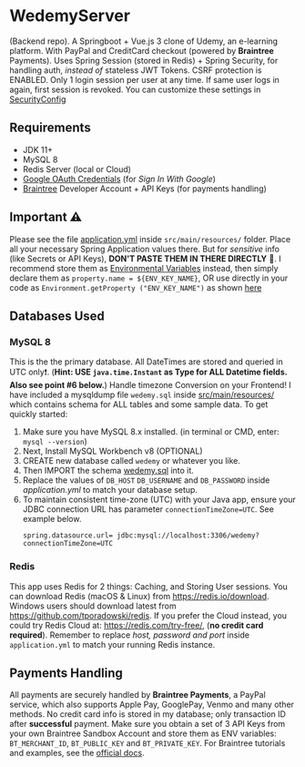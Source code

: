 # WedemyServer

(Backend repo). A Springboot + Vue.js 3 clone of Udemy, an e-learning platform. With PayPal and CreditCard checkout 
(powered by **Braintree** Payments).
Uses Spring Session (stored in Redis) + Spring Security, for handling auth, _instead of_ stateless JWT Tokens. CSRF
protection is ENABLED. Only 1 login session per user at any time. If same user logs in again, first session is revoked.
You can customize these settings
in [SecurityConfig](src/main/java/com/davistiba/wedemyserver/config/SecurityConfig.java)

## Requirements

- JDK 11+
- MySQL 8
- Redis Server (local or Cloud)
- [Google OAuth Credentials](https://console.developers.google.com/apis/credentials) (for _Sign In With Google_)
- [Braintree](https://developer.paypal.com/braintree/docs) Developer Account + API Keys (for payments handling)

## Important ⚠

Please see the file [application.yml](src/main/resources/application.yml) inside `src/main/resources/`
folder. Place all your necessary Spring Application values there. But for _sensitive_
info (like Secrets or API Keys), **DON'T PASTE THEM IN THERE DIRECTLY** 🚫. I recommend store them
as [Environmental Variables](https://www.baeldung.com/properties-with-spring) instead, then simply declare them
as `property.name = ${ENV_KEY_NAME}`, OR use directly in your code as `Environment.getProperty ("ENV_KEY_NAME")`
as shown [here](src/main/java/com/davistiba/wedemyserver/config/BraintreeConfig.java)

## Databases Used

### MySQL 8

This is the the primary database. All DateTimes are stored and queried in UTC only❗. (**Hint:
USE `java.time.Instant` as Type for ALL Datetime fields. Also see point #6 below.**) Handle timezone Conversion on your
Frontend! I have included a mysqldump file `wedemy.sql` inside [src/main/resources/](src/main/resources) which contains
schema for ALL tables and some sample data. To get quickly started:

1. Make sure you have MySQL 8.x installed. (in terminal or CMD, enter: `mysql --version`)
2. Next, Install MySQL Workbench v8 (OPTIONAL)
3. CREATE new database called `wedemy` or whatever you like.
4. Then IMPORT the schema [wedemy.sql](src/main/resources/wedemy.sql) into it.
5. Replace the values of `DB_HOST` `DB_USERNAME` and `DB_PASSWORD` inside _application.yml_ to match your database
   setup.
6. To maintain consistent time-zone (UTC) with your Java app, ensure your JDBC connection URL has
   parameter `connectionTimeZone=UTC`. See example below.
   ```properties
   spring.datasource.url= jdbc:mysql://localhost:3306/wedemy?connectionTimeZone=UTC
   ```

### Redis

This app uses Redis for 2 things: Caching, and Storing User sessions. You can download Redis (macOS & Linux)
from https://redis.io/download. Windows users should download latest from https://github.com/tporadowski/redis. If you
prefer the Cloud instead, you could try Redis Cloud at: https://redis.com/try-free/, (**no credit card required**).
Remember to replace
_host, password and port_  inside `application.yml` to match your running Redis instance.

## Payments Handling

All payments are securely handled by **Braintree Payments**, a PayPal service, which also supports Apple Pay, GooglePay,
Venmo and many other methods. No credit card info is stored in my database; only transaction ID after **successful**
payment. Make sure you obtain a set of 3 API Keys from your own Braintree Sandbox Account and store them as ENV
variables: `BT_MERCHANT_ID`, `BT_PUBLIC_KEY`
and `BT_PRIVATE_KEY`. For Braintree tutorials and examples, see
the [official docs](https://developer.paypal.com/braintree/docs).
